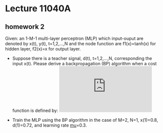 # Lecture 11040A<Neural Networks>
## homework 2

Given: an 1-M-1 multi-layer perceptron (MLP) which input-ouput are denoted by x(t), y(t), t=1,2,...,N and the node function are f1(x)=tanh(x) for hidden layer, f2(x)=x for output layer.

+ Suppose there is a teacher signal, d(t), t=1,2,...,N, corresponding the input x(t). Please derive a backpropagation (BP) algorithm when a cost function is defined by:
  ![cost_function](http://latex.codecogs.com/gif.latex?E%3D%5Cfrac%7B1%7D%7B2N%7D%5Csum_%7Bt%3D1%7D%5E%7BN%7D%28d%28t%29-y%28t%29%29%5E%7B2%7D)

+ Train the MLP using the BP algorithm in the case of
  M=2, N=1, x(1)=0.8, d(1)=0.72, and learning rate [mu](http://latex.codecogs.com/gif.latex?%5Cmu%3D0.3)=0.3.
